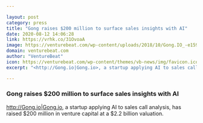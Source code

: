 ```yaml
---

layout: post
category: press
title: "Gong raises $200 million to surface sales insights with AI"
date: 2020-08-12 14:06:28
link: https://vrhk.co/31OvoaA
image: https://venturebeat.com/wp-content/uploads/2018/10/Gong.IO_-e1596830560832.jpg?w=1200&strip=all
domain: venturebeat.com
author: "VentureBeat"
icon: https://venturebeat.com/wp-content/themes/vb-news/img/favicon.ico
excerpt: "<http://Gong.io|Gong.io>, a startup applying AI to sales call analysis, has raised $200 million in venture capital at a $2.2 billion valuation."

---
```


### Gong raises $200 million to surface sales insights with AI

<http://Gong.io|Gong.io>, a startup applying AI to sales call analysis, has raised $200 million in venture capital at a $2.2 billion valuation.
